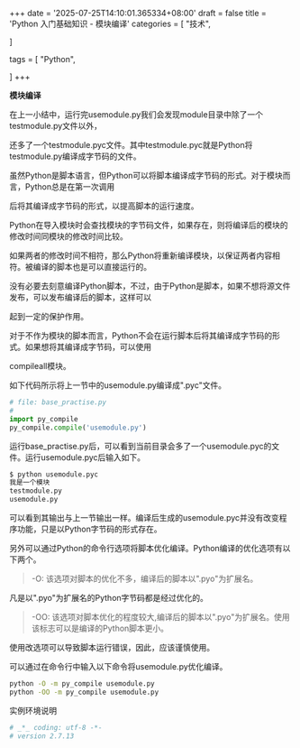+++
date = '2025-07-25T14:10:01.365334+08:00'
draft = false
title = 'Python 入门基础知识 - 模块编译'
categories = [
    "技术",

]

tags = [
    "Python",

]
+++

**模块编译**

在上一小结中，运行完usemodule.py我们会发现module目录中除了一个testmodule.py文件以外，

还多了一个testmodule.pyc文件。其中testmodule.pyc就是Python将testmodule.py编译成字节码的文件。

虽然Python是脚本语言，但Python可以将脚本编译成字节码的形式。对于模块而言，Python总是在第一次调用

后将其编译成字节码的形式，以提高脚本的运行速度。

Python在导入模块时会查找模块的字节码文件，如果存在，则将编译后的模块的修改时间同模块的修改时间比较。

如果两者的修改时间不相符，那么Python将重新编译模块，以保证两者内容相符。被编译的脚本也是可以直接运行的。

没有必要去刻意编译Python脚本，不过，由于Python是脚本，如果不想将源文件发布，可以发布编译后的脚本，这样可以

起到一定的保护作用。

对于不作为模块的脚本而言，Python不会在运行脚本后将其编译成字节码的形式。如果想将其编译成字节码，可以使用

compileall模块。

如下代码所示将上一节中的usemodule.py编译成".pyc"文件。

```py
# file: base_practise.py
#
import py_compile
py_compile.compile('usemodule.py')  

```

运行base\_practise.py后，可以看到当前目录会多了一个usemodule.pyc的文件。运行usemodule.pyc后输入如下。

```bash
$ python usemodule.pyc
我是一个模块
testmodule.py
usemodule.py  

```

可以看到其输出与上一节输出一样。编译后生成的usemodule.pyc并没有改变程序功能，只是以Python字节码的形式存在。

另外可以通过Python的命令行选项将脚本优化编译。Python编译的优化选项有以下两个。

> -O: 该选项对脚本的优化不多，编译后的脚本以".pyo"为扩展名。

凡是以".pyo"为扩展名的Python字节码都是经过优化的。

> -OO: 该选项对脚本优化的程度较大,编译后的脚本以".pyo"为扩展名。使用该标志可以是编译的Python脚本更小。

使用改选项可以导致脚本运行错误，因此，应该谨慎使用。

可以通过在命令行中输入以下命令将usemodule.py优化编译。

```bash
python -O -m py_compile usemodule.py
python -OO -m py_compile usemodule.py  

```

实例环境说明

```bash
# _*_ coding: utf-8 -*-
# version 2.7.13  

```
